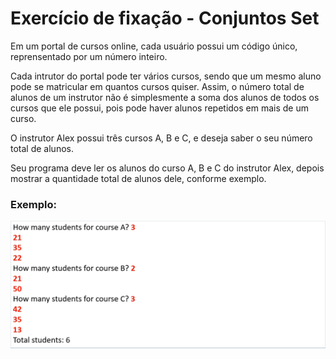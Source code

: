 # Exercício de fixação - Conjuntos Set
Em um portal de cursos online, cada usuário possui um código único,
reprensentado por um número inteiro.
  
Cada intrutor do portal pode ter vários cursos, sendo que um mesmo aluno
pode se matricular em quantos cursos quiser. Assim, o número total de 
alunos de um instrutor não é simplesmente a soma dos alunos de todos os
cursos que ele possui, pois pode haver alunos repetidos em mais de um curso.
  
O instrutor Alex possui três cursos A, B e C, e deseja saber o seu número total
de alunos.
  
Seu programa deve ler os alunos do curso A, B e C do instrutor Alex,
depois mostrar a quantidade total de alunos dele, conforme exemplo.

### Exemplo:
![imagem de exemplo](img/exemplo.png)